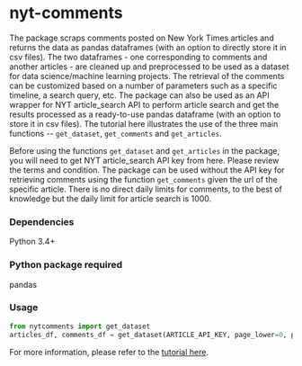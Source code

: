 # nyt-comments
The package scraps comments posted on New York Times articles and returns the data as pandas dataframes (with an option to directly store it in csv files). The two dataframes - one corresponding to comments and another articles - are cleaned up and preprocessed to be used as a dataset for data science/machine learning projects. The retrieval of the comments can be customized based on a number of parameters such as a specific timeline, a search query, etc. The package can also be used as an API wrapper for NYT article_search API to perform article search and get the results processed as a ready-to-use pandas dataframe (with an option to store it in csv files). The tutorial here illustrates the use of the three main functions -- `get_dataset`, `get_comments` and `get_articles`.

Before using the functions `get_dataset` and `get_articles` in the package, you will need to get NYT article_search API key from here. Please review the terms and condition.  The package can be used without the API key for retrieving comments using the function `get_comments` given the url of the specific article. There is no direct daily limits for comments, to the best of knowledge but the daily limit for article search is 1000.

### Dependencies
Python 3.4+


### Python package required
pandas

### Usage
```python
from nytcomments import get_dataset
articles_df, comments_df = get_dataset(ARTICLE_API_KEY, page_lower=0, page_upper=2)
```
For more information, please refer to the [tutorial here](https://github.com/AashitaK/nyt-comments/blob/master/Tutorial.ipynb).



